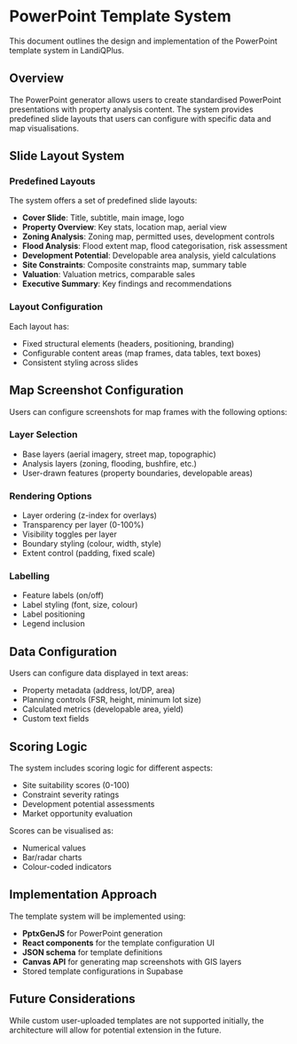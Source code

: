 # PowerPoint Template System

This document outlines the design and implementation of the PowerPoint template system in LandiQPlus.

## Overview

The PowerPoint generator allows users to create standardised PowerPoint presentations with property analysis content. The system provides predefined slide layouts that users can configure with specific data and map visualisations.

## Slide Layout System

### Predefined Layouts

The system offers a set of predefined slide layouts:

- **Cover Slide**: Title, subtitle, main image, logo
- **Property Overview**: Key stats, location map, aerial view
- **Zoning Analysis**: Zoning map, permitted uses, development controls
- **Flood Analysis**: Flood extent map, flood categorisation, risk assessment
- **Development Potential**: Developable area analysis, yield calculations
- **Site Constraints**: Composite constraints map, summary table
- **Valuation**: Valuation metrics, comparable sales
- **Executive Summary**: Key findings and recommendations

### Layout Configuration

Each layout has:

- Fixed structural elements (headers, positioning, branding)
- Configurable content areas (map frames, data tables, text boxes)
- Consistent styling across slides

## Map Screenshot Configuration

Users can configure screenshots for map frames with the following options:

### Layer Selection

- Base layers (aerial imagery, street map, topographic)
- Analysis layers (zoning, flooding, bushfire, etc.)
- User-drawn features (property boundaries, developable areas)

### Rendering Options

- Layer ordering (z-index for overlays)
- Transparency per layer (0-100%)
- Visibility toggles per layer
- Boundary styling (colour, width, style)
- Extent control (padding, fixed scale)

### Labelling

- Feature labels (on/off)
- Label styling (font, size, colour)
- Label positioning
- Legend inclusion

## Data Configuration

Users can configure data displayed in text areas:

- Property metadata (address, lot/DP, area)
- Planning controls (FSR, height, minimum lot size)
- Calculated metrics (developable area, yield)
- Custom text fields

## Scoring Logic

The system includes scoring logic for different aspects:

- Site suitability scores (0-100)
- Constraint severity ratings
- Development potential assessments
- Market opportunity evaluation

Scores can be visualised as:

- Numerical values
- Bar/radar charts
- Colour-coded indicators

## Implementation Approach

The template system will be implemented using:

- **PptxGenJS** for PowerPoint generation
- **React components** for the template configuration UI
- **JSON schema** for template definitions
- **Canvas API** for generating map screenshots with GIS layers
- Stored template configurations in Supabase

## Future Considerations

While custom user-uploaded templates are not supported initially, the architecture will allow for potential extension in the future.
